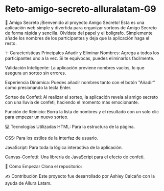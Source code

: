 # Reto-amigo-secreto-alluralatam-G9

🎁 Amigo Secreto
¡Bienvenido al proyecto Amigo Secreto! Esta es una aplicación web simple y divertida para organizar sorteos de Amigo Secreto de forma rápida y sencilla. Olvídate del papel y el bolígrafo. Simplemente añade los nombres de los participantes y deja que la aplicación haga el resto.

✨ Características Principales
Añadir y Eliminar Nombres: Agrega a todos los participantes uno a la vez. Si te equivocas, puedes eliminarlos fácilmente.

Validación Inteligente: La aplicación previene nombres vacíos, lo que asegura un sorteo sin errores.

Experiencia Dinámica: Puedes añadir nombres tanto con el botón "Añadir" como presionando la tecla Enter.

Sorteo de Confeti: Al realizar el sorteo, la aplicación revela al amigo secreto con una lluvia de confeti, haciendo el momento más emocionante.

Función de Reinicio: Borra la lista de nombres y el resultado con un solo clic para empezar un nuevo sorteo.

💻 Tecnologías Utilizadas
HTML: Para la estructura de la página.

CSS: Para los estilos de la interfaz de usuario.

JavaScript: Para toda la lógica interactiva de la aplicación.

Canvas-Confetti: Una librería de JavaScript para el efecto de confeti.

🚀 Cómo Empezar
Clona el repositorio:


✍️ Contribución
Este proyecto fue desarrollado por Ashley Calcaño con la ayuda de Allura Latam.
